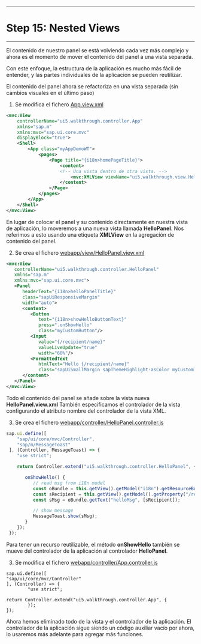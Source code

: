 ************************************
# Step 15: Nested Views
************************************

El contenido de nuestro panel se está volviendo cada vez más complejo y ahora es el momento de mover el contenido del panel a una vista separada.


Con este enfoque, la estructura de la aplicación es mucho más fácil de entender,
y las partes individuales de la aplicación se pueden reutilizar.

El contenido del panel ahora se refactoriza en una vista separada 
(sin cambios visuales en el último paso)


1. Se modifica el fichero [App.view.xml](webapp/view/App.view.xml)

``` XML
<mvc:View
	controllerName="ui5.walkthrough.controller.App"
	xmlns="sap.m"
	xmlns:mvc="sap.ui.core.mvc"
	displayBlock="true">
	<Shell>
		<App class="myAppDemoWT">
			<pages>
				<Page title="{i18n>homePageTitle}">
					<content>
					<!-- Una vista dentro de otra vista. -->
						<mvc:XMLView viewName="ui5.walkthrough.view.HelloPanel"/>
					</content>
				</Page>
			</pages>
		</App>
	</Shell>
</mvc:View>

```


En lugar de colocar el panel y su contenido directamente en nuestra vista de aplicación, 
lo moveremos a una nueva vista llamada **HelloPanel**. 
Nos referimos a esto usando una etiqueta **XMLView** en la agregación de contenido del panel.


2. Se crea el fichero [webapp/view/HelloPanel.view.xml](webapp/view/HelloPanel.view.xml)

``` XML
<mvc:View
   controllerName="ui5.walkthrough.controller.HelloPanel"
   xmlns="sap.m"
   xmlns:mvc="sap.ui.core.mvc">
   <Panel
      headerText="{i18n>helloPanelTitle}"
      class="sapUiResponsiveMargin"
      width="auto">
      <content>
         <Button
            text="{i18n>showHelloButtonText}"
            press=".onShowHello"
            class="myCustomButton"/>
         <Input
            value="{/recipient/name}"
            valueLiveUpdate="true"
            width="60%"/>
         <FormattedText
            htmlText="Hello {/recipient/name}"
            class="sapUiSmallMargin sapThemeHighlight-asColor myCustomText"/>
      </content>
   </Panel>
</mvc:View>
```

Todo el contenido del panel se añade sobre la vista nueva **HelloPanel.view.xml**
También especificamos el controlador de la vista configurando el atributo nombre del controlador de la vista XML. 



3. Se crea el fichero [webapp/controller/HelloPanel.controller.js](webapp/controller/HelloPanel.controller.js)


``` js
sap.ui.define([
    "sap/ui/core/mvc/Controller",
    "sap/m/MessageToast"
 ], (Controller, MessageToast) => {
    "use strict";

    return Controller.extend("ui5.walkthrough.controller.HelloPanel", {

       onShowHello() {
          // read msg from i18n model
          const oBundle = this.getView().getModel("i18n").getResourceBundle();
          const sRecipient = this.getView().getModel().getProperty("/recipient/name");
          const sMsg = oBundle.getText("helloMsg", [sRecipient]);

          // show message
          MessageToast.show(sMsg);
       }
    });
 });
```


Para tener un recurso reutilizable, el método **onShowHello** también se mueve del controlador de la aplicación al controlador **HelloPanel**.


3. Se modifica el fichero [webapp/controller/App.controller.js](webapp/controller/App.controller.js)

```
sap.ui.define([
"sap/ui/core/mvc/Controller"
], (Controller) => {
        "use strict";

return Controller.extend("ui5.walkthrough.controller.App", {
        });
});
```


Ahora hemos eliminado todo de la vista y el controlador de la aplicación.
El controlador de la aplicación sigue siendo un código auxiliar vacío por ahora,
lo usaremos más adelante para agregar más funciones.